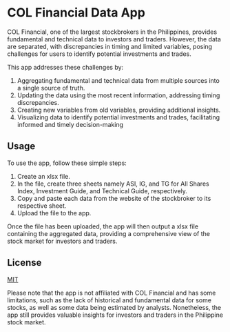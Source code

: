 # COL Financial Data App

COL Financial, one of the largest stockbrokers in the Philippines, provides fundamental and technical data to investors and traders. However, the data are separated, with discrepancies in timing and limited variables, posing challenges for users to identify potential investments and trades.

This app addresses these challenges by:
1. Aggregating fundamental and technical data from multiple sources into a single source of truth.
2. Updating the data using the most recent information, addressing timing discrepancies.
3. Creating new variables from old variables, providing additional insights.
4. Visualizing data to identify potential investments and trades, facilitating informed and timely decision-making

## Usage

To use the app, follow these simple steps:
1. Create an xlsx file.
2. In the file, create three sheets namely ASI, IG, and TG for All Shares Index, Investment Guide, and Technical Guide, respectively.
3. Copy and paste each data from the website of the stockbroker to its respective sheet.
4. Upload the file to the app.

Once the file has been uploaded, the app will then output a xlsx file containing the aggregated data, providing a comprehensive view of the stock market for investors and traders.

## License

[MIT](https://choosealicense.com/licenses/mit/)

Please note that the app is not affiliated with COL Financial and has some limitations, such as the lack of historical and fundamental data for some stocks, as well as some data being estimated by analysts. Nonetheless, the app still provides valuable insights for investors and traders in the Philippine stock market.
